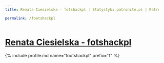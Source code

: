 ```yaml
---
title: Renata Ciesielska - fotshackpl | Statystyki patronite.pl | Patromierz

permalink: /footshackpl
---
```


# [Renata Ciesielska - fotshackpl](https://patronite.pl/footshackpl)

{% include profile.md name="footshackpl" prefix="f" %}
